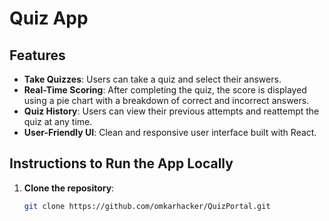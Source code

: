 # Quiz App

## Features

- **Take Quizzes**: Users can take a quiz and select their answers.
- **Real-Time Scoring**: After completing the quiz, the score is displayed using a pie chart with a breakdown of correct and incorrect answers.
- **Quiz History**: Users can view their previous attempts and reattempt the quiz at any time.
- **User-Friendly UI**: Clean and responsive user interface built with React.

## Instructions to Run the App Locally

1. **Clone the repository**:
   ```bash
   git clone https://github.com/omkarhacker/QuizPortal.git
